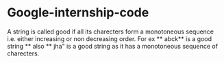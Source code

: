 # Google-internship-code
A string is called good if all its charecters form a monotoneous sequence i.e. either increasing or non decreasing order. For ex  ** abck** is a good string ** also  ** jha" is a good string as it has a monotoneous sequence of charecters. 
